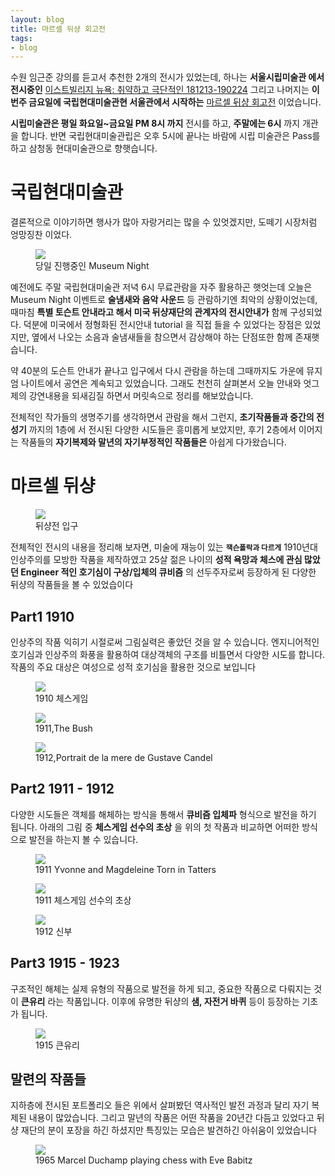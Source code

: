 ```yaml
---
layout: blog
title: 마르셀 뒤샹 회고전
tags: 
- blog
---
```


수원 임근준 강의를 듣고서 추천한 2개의 전시가 있었는데, 하나는 **서울시립미술관 에서 전시중인** [이스트빌리지 뉴욕: 취약하고 극단적인
181213-190224](https://sema.seoul.go.kr/ex/exDetail?exNo=258185&glolangType=KOR&searchDateType=CURR) 그리고 나머지는 **이번주 금요일에 국립현대미술관현 서울관에서 시작하는** [마르셀 뒤샹 회고전](https://www.mmca.go.kr/exhibitions/exhibitionsDetail.do?exhId=201808280001081) 이었습니다.

**시립미술관은 평일 화요일~금요일 PM 8시 까지** 전시를 하고, **주말에는 6시** 까지 개관을 합니다. 반면 국립현대미술관립은 오후 5시에 끝나는 바람에 시립 미술관은 Pass를 하고 삼청동 현대미술관으로 향햇습니다.

# 국립현대미술관 

결론적으로 이야기하면 행사가 많아 자랑거리는 많을 수 있엇겠지만, 도떼기 시장처럼 엉망징찬 이었다.

<figure class="align-center">
  <img src="{{site.baseurl}}/assets/post/moma-duchamp-2.jpg">
  <figcaption>당일 진행중인 Museum Night</figcaption>
</figure> 

예전에도 주말 국립현대미술관 저녁 6시 무료관람을 자주 활용하곤 햇엇는데 오늘은 Museum Night 이벤트로 **술냄새와 음악 사운드** 등 관람하기엔 최악의 상황이었는데, 때마침 **특별 토슨트 안내라고 해서 미국 뒤샹재단의 관계자의 전시안내가** 함께 구성되었다. 덕분에 미국에서 정형화된 전시안내 tutorial 을 직접 들을 수 있었다는 장점은 있었지만, 옆에서 나오는 소음과 술냄새들을 참으면서 감상해야 하는 단점또한 함께 존재햇습니다.

약 40분의 도슨트 안내가 끝나고 입구에서 다시 관람을 하는데 그때까지도 가운에 뮤지엄 나이트에서 공연은 계속되고 있었습니다. 그래도 천천히 살펴본서 오늘 안내와 엇그제의 강연내용을 되새김질 하면서 머릿속으로 정리를 해보았습니다.

전체적인 작가들의 생명주기를 생각하면서 관람을 해서 그런지, **초기작품들과 중간의 전성기** 까지의 1층에 서 전시된 다양한 시도들은 흥미롭게 보았지만, 후기 2층에서 이어지는 작품들의 **자기복제와 말년의 자기부정적인 작품들은** 아쉽게 다가왔습니다.


# 마르셀 뒤샹

<figure class="align-center">
  <img src="{{site.baseurl}}/assets/post/moma-duchamp-0.jpg">
  <figcaption>뒤샹전 입구</figcaption>
</figure> 

전체적인 전시의 내용을 정리해 보자면, 미술에 재능이 있는 <small>**잭슨폴락과 다르게**</small> 1910년대 인상주의를 모방한 작품을 제작하였고 25살 젊은 나이의 **성적 욕망과 체스에 관심 많았던 Engineer 적인 호기심이 구상/입체의 큐비즘** 의 선두주자로써 등장하게 된 다양한 뒤샹의 작품들을 볼 수 있었습이다  


## Part1 1910

인상주의 작품 익히기 시절로써 그림실력은 좋았던 것을 알 수 있습니다. 엔지니어적인 호기심과 인상주의 화풍을 활용하여 대상객체의 구조를 비틀면서 다양한 시도를 합니다. 작품의 주요 대상은 여성으로 성적 호기심을 활용한 것으로 보입니다

<figure class="align-center">
  <img src="{{site.baseurl}}/assets/post/Marcel_Duchamp_1910,The_Chess_Game_Philadelphia_Museum_of_Art.jpg">
  <figcaption>1910 체스게임</figcaption>
</figure> 

<figure class="align-center">
  <img src="{{site.baseurl}}/assets/post/Marcel_Duchamp_1911,The Bush.jpg">
  <figcaption>1911,The Bush</figcaption>
</figure> 

<figure class="align-center">
  <img src="{{site.baseurl}}/assets/post/Marcel_Duchamp_1912,Portrait de la mere de Gustave Candel.jpg">
  <figcaption>1912,Portrait de la mere de Gustave Candel</figcaption>
</figure> 


## Part2 1911 - 1912

다양한 시도들은 객체를 해체하는 방식을 통해서 **큐비즘 입체파** 형식으로 발전을 하기 됩니다. 아래의 그림 중 **체스게임 선수의 초상** 을 위의 첫 작품과 비교하면 어떠한 방식으로 발전을 하는지 볼 수 있습니다.

<figure class="align-center">
  <img src="{{site.baseurl}}/assets/post/Marcel_Duchamp_1911,Yvonne_and_Magdeleine_Torn_in_Tatters_Philadelphia_Museum_of_Art.jpg">
  <figcaption>1911 Yvonne and Magdeleine Torn in Tatters</figcaption>
</figure>

<figure class="align-center">
  <img src="{{site.baseurl}}/assets/post/Marcel_Duchamp_1911,portraot-of-chess-payers.jpg">
  <figcaption>1911 체스게임 선수의 초상</figcaption>
</figure> 

<figure class="align-center">
  <img src="{{site.baseurl}}/assets/post/Marcel_Duchamp_1912,Bride.jpg">
  <figcaption>1912 신부</figcaption>
</figure> 


## Part3 1915 - 1923

구조적인 해체는 실제 유형의 작품으로 발전을 하게 되고, 중요한 작품으로 다뤄지는 것이 **큰유리** 라는 작품입니다. 이후에 유명한 뒤샹의 **샘, 자전거 바퀴** 등이 등장하는 기초가 됩니다.

<figure class="align-center">
  <img src="{{site.baseurl}}/assets/post/Marcel_Duchamp_1915,The Bride Stripped Bare By Her Bachelors, The Large Glass.jpg">
  <figcaption>1915 큰유리</figcaption>
</figure> 

## 말련의 작품들

지하층에 전시된 포트폴리오 들은 위에서 살펴봤던 역사적인 발전 과정과 달리 자기 복제된 내용이 많았습니다. 그리고 말년의 작품은 어떤 작품을 20년간 다듬고 있었다고 뒤샹 재단의 분이 포장을 하긴 하셨지만 특징있는 모습은 발견하긴 아쉬움이 있었습니다 

<figure class="align-center">
  <img src="{{site.baseurl}}/assets/post/Marcel_Duchamp_1964,Marcel Duchamp playing chess with Eve Babitz.jpg">
  <figcaption>1965 Marcel Duchamp playing chess with Eve Babitz</figcaption>
</figure> 
